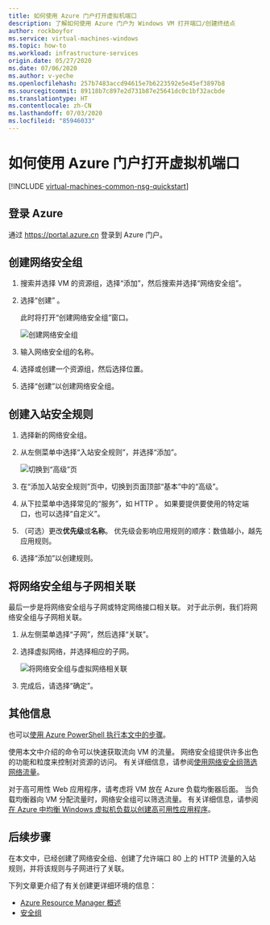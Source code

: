 ```yaml
---
title: 如何使用 Azure 门户打开虚拟机端口
description: 了解如何使用 Azure 门户为 Windows VM 打开端口/创建终结点
author: rockboyfor
ms.service: virtual-machines-windows
ms.topic: how-to
ms.workload: infrastructure-services
origin.date: 05/27/2020
ms.date: 07/06/2020
ms.author: v-yeche
ms.openlocfilehash: 257b7483accd94615e7b6223592e5e45ef3897b8
ms.sourcegitcommit: 89118b7c897e2d731b87e25641dc0c1bf32acbde
ms.translationtype: HT
ms.contentlocale: zh-CN
ms.lasthandoff: 07/03/2020
ms.locfileid: "85946033"
---
```

# <a name="how-to-open-ports-to-a-virtual-machine-with-the-azure-portal"></a>如何使用 Azure 门户打开虚拟机端口
[!INCLUDE [virtual-machines-common-nsg-quickstart](../../../includes/virtual-machines-common-nsg-quickstart.md)]

## <a name="sign-in-to-azure"></a>登录 Azure
通过 https://portal.azure.cn 登录到 Azure 门户。

## <a name="create-a-network-security-group"></a>创建网络安全组

1. 搜索并选择 VM 的资源组，选择“添加”，然后搜索并选择“网络安全组”。

1. 选择“创建” 。

    此时将打开“创建网络安全组”窗口。

    ![创建网络安全组](./media/nsg-quickstart-portal/create-nsg.png)

1. 输入网络安全组的名称。 

1. 选择或创建一个资源组，然后选择位置。

1. 选择“创建”以创建网络安全组。

## <a name="create-an-inbound-security-rule"></a>创建入站安全规则

1. 选择新的网络安全组。 

1. 从左侧菜单中选择“入站安全规则”，并选择“添加”。

    ![切换到“高级”页](./media/nsg-quickstart-portal/advanced.png)

1. 在“添加入站安全规则”页中，切换到页面顶部“基本”中的“高级”。   

1. 从下拉菜单中选择常见的“服务”，如 HTTP 。 如果要提供要使用的特定端口，也可以选择“自定义”。 

1. （可选）更改**优先级**或**名称**。 优先级会影响应用规则的顺序：数值越小，越先应用规则。

1. 选择“添加”以创建规则。

## <a name="associate-your-network-security-group-with-a-subnet"></a>将网络安全组与子网相关联

最后一步是将网络安全组与子网或特定网络接口相关联。 对于此示例，我们将网络安全组与子网相关联。 

1. 从左侧菜单选择“子网”，然后选择“关联”。

1. 选择虚拟网络，并选择相应的子网。

    ![将网络安全组与虚拟网络相关联](./media/nsg-quickstart-portal/select-vnet-subnet.png)

1. 完成后，请选择“确定”。

## <a name="additional-information"></a>其他信息

也可以[使用 Azure PowerShell 执行本文中的步骤](nsg-quickstart-powershell.md)。

使用本文中介绍的命令可以快速获取流向 VM 的流量。 网络安全组提供许多出色的功能和粒度来控制对资源的访问。 有关详细信息，请参阅[使用网络安全组筛选网络流量](../../virtual-network/tutorial-filter-network-traffic.md)。

对于高可用性 Web 应用程序，请考虑将 VM 放在 Azure 负载均衡器后面。 当负载均衡器向 VM 分配流量时，网络安全组可以筛选流量。 有关详细信息，请参阅[在 Azure 中均衡 Windows 虚拟机负载以创建高可用性应用程序](tutorial-load-balancer.md)。

## <a name="next-steps"></a>后续步骤
在本文中，已经创建了网络安全组、创建了允许端口 80 上的 HTTP 流量的入站规则，并将该规则与子网进行了关联。 

下列文章更介绍了有关创建更详细环境的信息：
- [Azure Resource Manager 概述](../../azure-resource-manager/management/overview.md)
- [安全组](../../virtual-network/security-overview.md)

<!-- Update_Description: update meta properties, wording update, update link -->